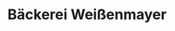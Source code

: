 ---
title: "Bäckerei Weißenmayer"
url: /schifferstadt/baeckerei-weissenmayer-amselweg/
shop: Bäckerei
---